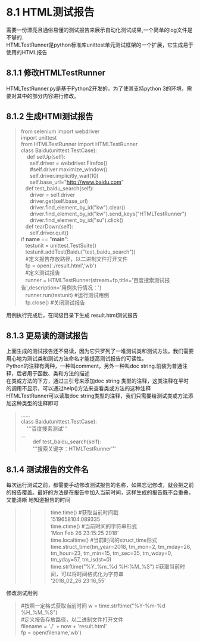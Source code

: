 # 8.1 HTML测试报告
需要一份漂亮且通俗易懂的测试报告来展示自动化测试成果,一个简单的log文件是不够的.  
HTMLTestRunner是python标准库unittest单元测试框架的一个扩展，它生成易于使用的HTML报告  
## 8.1.1 修改HTMLTestRunner  
HTMLTestRunner.py是基于Python2开发的，为了使其支持python 3的环境，需要对其中的部分内容进行修改。  
## 8.1.2 生成HTMl测试报告  
> from selenium import webdriver  
import unittest  
from HTMLTestRunner import HTMLTestRunner  
class Baidu(unittest.TestCase):  
&nbsp;&nbsp;&nbsp;&nbsp;def setUp(self):  
&nbsp;&nbsp;&nbsp;&nbsp;&nbsp;&nbsp;self.driver = webdriver.Firefox()  
&nbsp;&nbsp;&nbsp;&nbsp;&nbsp;&nbsp;#self.driver.maximize_window()  
&nbsp;&nbsp;&nbsp;&nbsp;&nbsp;&nbsp;self.driver.implicitly_wait(10)  
&nbsp;&nbsp;&nbsp;&nbsp;&nbsp;&nbsp;self.base_url="http://www.baidu.com"  
&nbsp;&nbsp;&nbsp;def test_baidu_search(self):  
&nbsp;&nbsp;&nbsp;&nbsp;&nbsp;&nbsp;driver = self.driver  
&nbsp;&nbsp;&nbsp;&nbsp;&nbsp;&nbsp;driver.get(self.base_url)  
&nbsp;&nbsp;&nbsp;&nbsp;&nbsp;&nbsp;driver.find_element_by_id("kw").clear()  
&nbsp;&nbsp;&nbsp;&nbsp;&nbsp;&nbsp;driver.find_element_by_id("kw").send_keys("HTMLTestRunner")  
&nbsp;&nbsp;&nbsp;&nbsp;&nbsp;&nbsp;driver.find_element_by_id("su").click()  
&nbsp;&nbsp;&nbsp;def tearDown(self):  
&nbsp;&nbsp;&nbsp;&nbsp;&nbsp;&nbsp;self.driver.quit()  
if __name__ == "__main__":  
&nbsp;&nbsp;&nbsp;testunit = unittest.TestSuite()  
&nbsp;&nbsp;&nbsp;testunit.addTest(Baidu("test_baidu_search"))  
&nbsp;&nbsp;&nbsp;#定义报告存放路径，以二进制文件打开文件  
&nbsp;&nbsp;&nbsp;fp = open('./result.html','wb')  
&nbsp;&nbsp;&nbsp;#定义测试报告  
&nbsp;&nbsp;&nbsp;runner = HTMLTestRunner(stream=fp,title='百度搜索测试报告',description='用例执行情况：')  
&nbsp;&nbsp;&nbsp;runner.run(testunit) #运行测试用例  
&nbsp;&nbsp;&nbsp;fp.close()  #关闭测试报告  
    
用例执行完成后，在同级目录下生成 result.html测试报告  
## 8.1.3 更易读的测试报告 
上面生成的测试报告还不易读，因为它只罗列了一堆测试类和测试方法，我们需要用心地为测试类和测试方法命名才能提高测试报告的可读性。  
Python的注释有两种，一种叫comment，另外一种叫doc string.前装为普通注释，后者用于函数、类和方法的描述  
在类或方法的下方，通过三引号来添加doc string 类型的注释，这类注释在平时的调用不显示，可以通过help()方法来查看类或方法的这种注释  
HTMLTestRunner可以读取doc string类型的注释，我们只需要给测试类或方法添加这种类型的注释即可  
> ......  
class Baidu(unittest.TestCase):  
&nbsp;&nbsp;&nbsp;&nbsp;'''百度搜索测试'''  
...  
&nbsp;&nbsp;&nbsp;&nbsp;&nbsp;&nbsp;&nbsp;&nbsp;def test_baidu_search(self):  
&nbsp;&nbsp;&nbsp;&nbsp;&nbsp;&nbsp;&nbsp;&nbsp;'''搜索关键字：HTMLTestRunner'''  

## 8.1.4 测试报告的文件名
每次运行测试之前，都需要手动修改测试报告的名称，如果忘记修改，就会把之前的报告覆盖。最好的方法是在报告中加入当前时间，这样生成的报告既不会重叠，又能清晰
地知道报告的时间  
>>> time.time()    #获取当前时间戳  
1519658104.089335  
>>> time.ctime()  #当前时间的字符串形式  
'Mon Feb 26 23:15:25 2018'  
>>> time.localtime()  #当前时间的struct_time形式  
time.struct_time(tm_year=2018, tm_mon=2, tm_mday=26, tm_hour=23, tm_min=15, tm_sec=35, tm_wday=0, tm_yday=57, tm_isdst=0)  
>>> time.strftime("%Y_%m_%d %H:%M_%S")  #获取当前时间，可以将时间格式化为字符串  
'2018_02_26 23:16_55'  

修改测试用例  
 
> #按照一定格式获取当前时间 
w = time.strftime("%Y-%m-%d %H_%M_%S")  
#定义报告存放路径，以二进制文件打开文件  
filename = './' + now + 'result.html'  
fp = open(filename,'wb')  




